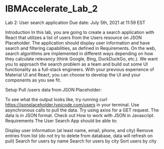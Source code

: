 # IBMAccelerate_Lab_2
Lab 2: User search application
Due date: July 5th, 2021 at 11:59 EST

Introduction
In this lab, you are going to create a search application with React that utilizes a list of users from the Users resource on JSON Placeholder. The application should display user information and have search and filtering capabilities, as defined in Requirements. On the web, search algorithms are implemented in different ways depending on how they calculate relevancy (think Google, Bing, DuckDuckGo, etc.). We want you to approach the search problem as a team and build out some UI functionality as a full-stack engineers. With your previous experience of Material UI and React, you can choose to develop the UI and your components as you see fit.

Setup
Pull /users data from JSON Placeholder:

To see what the output looks like, try running curl https://jsonplaceholder.typicode.com/users in your terminal.
Use asynchronous calls to pull the data. Try using axios for a GET request.
The data is in JSON format. Check out How to work with JSON in Javascript.
Requirements
The User Search App should be able to:

Display user information (at least name, email, phone, and city)
Remove entries from list (do not try to delete from database, data will refresh on pull)
Search for users by name
Search for users by city
Sort users by city
